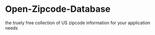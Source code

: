 Open-Zipcode-Database
=====================

the truely free collection of US zipcode information for your application needs